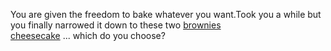 You are given the freedom to bake whatever you want.Took you a while but you finally narrowed it down to these two
[brownies](brownies.md)       
[cheesecake](cheesecake.md) ... 
which do you choose?
